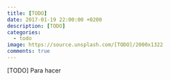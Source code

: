 ```yaml
---
title: [TODO]
date: 2017-01-19 22:00:00 +0200
description: [TODO]
categories:
  - todo
image: https://source.unsplash.com/[TODO]/2000x1322
comments: true
---
```

[TODO] Para hacer